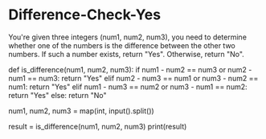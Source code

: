 # Difference-Check-Yes
You're given three integers (num1, num2, num3), you need to determine whether one of the numbers is the difference between the other two numbers. If such a number exists, return "Yes". Otherwise, return "No".

def is_difference(num1, num2, num3):
    if num1 - num2 == num3 or num2 - num1 == num3:
        return "Yes"
    elif num2 - num3 == num1 or num3 - num2 == num1:
        return "Yes"
    elif num1 - num3 == num2 or num3 - num1 == num2:
        return "Yes"
    else:
        return "No"


num1, num2, num3 = map(int, input().split())


result = is_difference(num1, num2, num3)
print(result)
